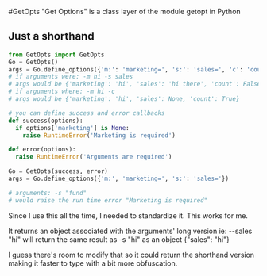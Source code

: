 #GetOpts
"Get Options" is a class layer of the module getopt in Python

## Just a shorthand

```python
from GetOpts import GetOpts
Go = GetOpts()
args = Go.define_options({'m:': 'marketing=', 's:': 'sales=', 'c': 'count'})
# if arguments were: -m hi -s sales
# args would be {'marketing': 'hi', 'sales': 'hi there', 'count': False}
# if arguments where: -m hi -c
# args would be {'marketing': 'hi', 'sales': None, 'count': True}

# you can define success and error callbacks
def success(options):
  if options['marketing'] is None:
    raise RuntimeError('Marketing is required')

def error(options):
  raise RuntimeError('Arguments are required')

Go = GetOpts(success, error)
args = Go.define_options({'m:', 'marketing=', 's:': 'sales='})

# arguments: -s "fund"
# would raise the run time error "Marketing is required"
```

Since I use this all the time, I needed to standardize it.  This works for me.

It returns an object associated with the arguments' long version ie: --sales "hi" will return the same result as -s "hi" as an object {"sales": "hi"}

I guess there's room to modify that so it could return the shorthand version making it faster to type with a bit more obfuscation.

